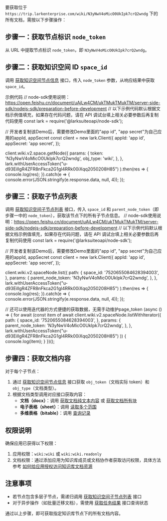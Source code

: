 要获取位于 `https://trip.larkenterprise.com/wiki/N3yNwV4oMicO0UkIpk7crQ2wndg` 下的所有文档，需按以下步骤操作：

## 步骤一：获取节点标识 `node_token`
从 URL 中提取节点标识 `node_token`，即 `N3yNwV4oMicO0UkIpk7crQ2wndg`。

## 步骤二：获取知识空间 ID `space_id`
调用 [获取知识空间节点信息](https://go.feishu.cn/s/65W4PEw1g04) 接口，传入 `node_token` 参数，从响应结果中获取 `space_id`。

示例代码 
// node-sdk使用说明：https://open.feishu.cn/document/uAjLw4CM/ukTMukTMukTM/server-side-sdk/nodejs-sdk/preparation-before-development
// 以下示例代码默认根据文档示例值填充，如果存在代码问题，请在 API 调试台填上相关必要参数后再复制代码使用
const lark = require('@larksuiteoapi/node-sdk');

// 开发者复制该Demo后，需要修改Demo里面的"app id", "app secret"为自己应用的appId, appSecret
const client = new lark.Client({
	appId: 'app id',
	appSecret: 'app secret',
});

client.wiki.v2.space.getNode({
		params: {
			token: 'N3yNwV4oMicO0UkIpk7crQ2wndg',
			obj_type: 'wiki',
		},
	},
	lark.withUserAccessToken("u-d93EillgR4ZFR8nFkca2G1gl4RRk00iXqq2050208H85")
).then(res => {
	console.log(res);
}).catch(e => {
	console.error(JSON.stringify(e.response.data, null, 4));
});



## 步骤三：获取子节点列表
调用 [获取知识空间子节点列表](https://go.feishu.cn/s/65W4PEw0I04) 接口，传入 `space_id` 和 `parent_node_token`（即步骤一中的 `node_token`），获取该节点下的所有子节点信息。
// node-sdk使用说明：https://open.feishu.cn/document/uAjLw4CM/ukTMukTMukTM/server-side-sdk/nodejs-sdk/preparation-before-development
// 以下示例代码默认根据文档示例值填充，如果存在代码问题，请在 API 调试台填上相关必要参数后再复制代码使用
const lark = require('@larksuiteoapi/node-sdk');

// 开发者复制该Demo后，需要修改Demo里面的"app id", "app secret"为自己应用的appId, appSecret
const client = new lark.Client({
	appId: 'app id',
	appSecret: 'app secret',
});

client.wiki.v2.spaceNode.list({
		path: {
			space_id: '7520655084628394003',
		},
		params: {
			parent_node_token: 'N3yNwV4oMicO0UkIpk7crQ2wndg',
		},
	},
	lark.withUserAccessToken("u-d93EillgR4ZFR8nFkca2G1gl4RRk00iXqq2050208H85")
).then(res => {
	console.log(res);
}).catch(e => {
	console.error(JSON.stringify(e.response.data, null, 4));
});

// 还可以使用迭代器的方式便捷的获取数据，无需手动维护page_token
(async () => {
	for await (const item of await client.wiki.v2.spaceNode.listWithIterator({
			path: {
				space_id: '7520655084628394003',
			},
			params: {
				parent_node_token: 'N3yNwV4oMicO0UkIpk7crQ2wndg',
			},
		},
		lark.withUserAccessToken("u-d93EillgR4ZFR8nFkca2G1gl4RRk00iXqq2050208H85")
	)) {
		console.log(item);
	}
})();


## 步骤四：获取文档内容
对于每个子节点：
1. 通过 [获取知识空间节点信息](https://go.feishu.cn/s/65W4PEw1g04) 接口获取 `obj_token`（文档实际 token）和 `obj_type`（文档类型）。
2. 根据文档类型调用对应接口获取内容：
   - **文档（docx）**：调用 [获取文档纯文本内容](https://go.feishu.cn/s/6919WhqBs02) 或 [获取文档所有块](https://go.feishu.cn/s/68niwzFig0s)
   - **电子表格（sheet）**：调用 [读取多个范围](https://go.feishu.cn/s/5_sDxlNPw02)
   - **多维表格（bitable）**：调用 [查询记录](https://go.feishu.cn/s/6lY28723A04)

## 权限说明
确保应用已获得以下权限：
1. 应用权限：`wiki:wiki` 或 `wiki:wiki.readonly`
2. 文档权限：通过添加应用为知识库成员或文档协作者获取访问权限，具体方法参考 [如何给应用授权访问知识库文档资源](https://go.feishu.cn/s/65_Jtrxmc03#a40ad4ca)

## 注意事项
- 若节点包含多层子节点，需递归调用 [获取知识空间子节点列表](https://go.feishu.cn/s/65W4PEw0I04) 接口
- 对于异步操作（如批量迁移文档），需使用 [获取任务结果](https://go.feishu.cn/s/66UCUic0g02) 接口查询状态

通过以上步骤，即可获取指定知识库节点下的所有文档内容。